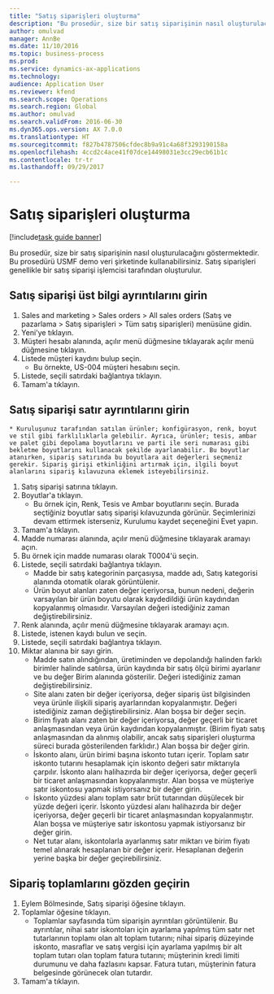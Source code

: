 ```yaml
--- 
title: "Satış siparişleri oluşturma"
description: "Bu prosedür, size bir satış siparişinin nasıl oluşturulacağını göstermektedir."
author: omulvad
manager: AnnBe
ms.date: 11/10/2016
ms.topic: business-process
ms.prod: 
ms.service: dynamics-ax-applications
ms.technology: 
audience: Application User
ms.reviewer: kfend
ms.search.scope: Operations
ms.search.region: Global
ms.author: omulvad
ms.search.validFrom: 2016-06-30
ms.dyn365.ops.version: AX 7.0.0
ms.translationtype: HT
ms.sourcegitcommit: f827b4787506cfdec8b9a91c4a68f3293190158a
ms.openlocfilehash: 4ccd2c4ace41f07dce14498031e3cc29ecb61b1c
ms.contentlocale: tr-tr
ms.lasthandoff: 09/29/2017

---
```

# <a name="create-sales-orders"></a>Satış siparişleri oluşturma

[!include[task guide banner](../../includes/task-guide-banner.md)]

Bu prosedür, size bir satış siparişinin nasıl oluşturulacağını göstermektedir. Bu prosedürü USMF demo veri şirketinde kullanabilirsiniz. Satış siparişleri genellikle bir satış siparişi işlemcisi tarafından oluşturulur. 




## <a name="enter-sales-order-header-details"></a>Satış siparişi üst bilgi ayrıntılarını girin
1. Sales and marketing > Sales orders > All sales orders (Satış ve pazarlama > Satış siparişleri > Tüm satış siparişleri) menüsüne gidin.
2. Yeni'ye tıklayın.
3. Müşteri hesabı alanında, açılır menü düğmesine tıklayarak açılır menü düğmesine tıklayın.
4. Listede müşteri kaydını bulup seçin.
    * Bu örnekte, US-004 müşteri hesabını seçin.  
5. Listede, seçili satırdaki bağlantıya tıklayın.
6. Tamam'a tıklayın.

## <a name="enter-sales-order-line-details"></a>Satış siparişi satır ayrıntılarını girin
    * Kuruluşunuz tarafından satılan ürünler; konfigürasyon, renk, boyut ve stil gibi farklılıklarla gelebilir. Ayrıca, ürünler; tesis, ambar ve palet gibi depolama boyutlarını ve parti ile seri numarası gibi bekletme boyutlarını kullanacak şekilde ayarlanabilir. Bu boyutlar atanırken, sipariş satırında bu boyutlara ait değerleri seçmeniz gerekir. Sipariş girişi etkinliğini artırmak için, ilgili boyut alanlarını sipariş kılavuzuna eklemek isteyebilirsiniz.  
1. Satış siparişi satırına tıklayın.
2. Boyutlar'a tıklayın.
    * Bu örnek için, Renk, Tesis ve Ambar boyutlarını seçin. Burada seçtiğiniz boyutlar satış siparişi kılavuzunda görünür. Seçimlerinizi devam ettirmek isterseniz, Kurulumu kaydet seçeneğini Evet yapın.   
3. Tamam'a tıklayın.
4. Madde numarası alanında, açılır menü düğmesine tıklayarak aramayı açın.
5. Bu örnek için madde numarası olarak T0004'ü seçin.
6. Listede, seçili satırdaki bağlantıya tıklayın.
    * Madde bir satış kategorinin parçasıysa, madde adı, Satış kategorisi alanında otomatik olarak görüntülenir.  
    * Ürün boyut alanları zaten değer içeriyorsa, bunun nedeni, değerin varsayılan bir ürün boyutu olarak kaydedildiği ürün kaydından kopyalanmış olmasıdır. Varsayılan değeri istediğiniz zaman değiştirebilirsiniz.   
7. Renk alanında, açılır menü düğmesine tıklayarak aramayı açın.
8. Listede, istenen kaydı bulun ve seçin.
9. Listede, seçili satırdaki bağlantıya tıklayın.
10. Miktar alanına bir sayı girin.
    * Madde satın alındığından, üretiminden ve depolandığı halinden farklı birimler halinde satılırsa, ürün kaydında bir satış ölçü birimi ayarlanır ve bu değer Birim alanında gösterilir. Değeri istediğiniz zaman değiştirebilirsiniz.   
    * Site alanı zaten bir değer içeriyorsa, değer sipariş üst bilgisinden veya ürünle ilişkili sipariş ayarlarından kopyalanmıştır. Değeri istediğiniz zaman değiştirebilirsiniz. Alan boşsa bir değer seçin.   
    * Birim fiyatı alanı zaten bir değer içeriyorsa, değer geçerli bir ticaret anlaşmasından veya ürün kaydından kopyalanmıştır. (Birim fiyatı satış anlaşmasından da alınmış olabilir, ancak satış siparişleri oluşturma süreci burada gösterilenden farklıdır.) Alan boşsa bir değer girin.   
    * İskonto alanı, ürün birimi başına iskonto tutarı içerir. Toplam satır iskonto tutarını hesaplamak için iskonto değeri satır miktarıyla çarpılır.    İskonto alanı halihazırda bir değer içeriyorsa, değer geçerli bir ticaret anlaşmasından kopyalanmıştır. Alan boşsa ve müşteriye satır iskontosu yapmak istiyorsanız bir değer girin.  
    * İskonto yüzdesi alanı toplam satır brüt tutarından düşülecek bir yüzde değeri içerir.  İskonto yüzdesi alanı halihazırda bir değer içeriyorsa, değer geçerli bir ticaret anlaşmasından kopyalanmıştır. Alan boşsa ve müşteriye satır iskontosu yapmak istiyorsanız bir değer girin.  
    * Net tutar alanı, iskontolarla ayarlanmış satır miktarı ve birim fiyatı temel alınarak hesaplanan bir değer içerir.  Hesaplanan değerin yerine başka bir değer geçirebilirsiniz.  

## <a name="review-the-order-totals"></a>Sipariş toplamlarını gözden geçirin
1. Eylem Bölmesinde, Satış siparişi öğesine tıklayın.
2. Toplamlar öğesine tıklayın.
    * Toplamlar sayfasında tüm siparişin ayrıntıları görüntülenir. Bu ayrıntılar, nihai satır iskontoları için ayarlama yapılmış tüm satır net tutarlarının toplamı olan alt toplam tutarını; nihai sipariş düzeyinde iskonto, masraflar ve satış vergisi için ayarlama yapılmış bir alt toplam tutarı olan toplam fatura tutarını; müşterinin kredi limiti durumunu ve daha fazlasını kapsar.  Fatura tutarı, müşterinin fatura belgesinde görünecek olan tutardır.  
3. Tamam'a tıklayın.


